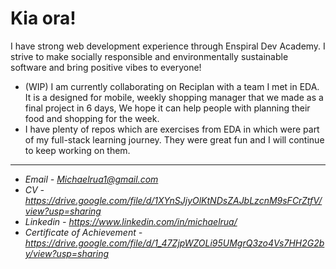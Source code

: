 Kia ora!
===


I have strong web development experience through Enspiral Dev Academy. I strive to make socially responsible and environmentally sustainable software and bring positive vibes to everyone!

- (WIP) I am currently collaborating on Reciplan with a team I met in EDA. It is a designed for mobile, weekly shopping manager that we made as a final project in 6 days, We hope it can help people with planning their food and shopping for the week. 
- I have plenty of repos which are exercises from EDA in which were part of my full-stack learning journey. They were great fun and I will continue to keep working on them.

---

- *Email - Michaelrua1@gmail.com*
- *CV - https://drive.google.com/file/d/1XYnSJjyOlKtNDsZAJbLzcnM9sFCrZtfV/view?usp=sharing*
- *Linkedin - https://www.linkedin.com/in/michaelrua/*
- *Certificate of Achievement - https://drive.google.com/file/d/1_47ZjpWZOLi95UMgrQ3zo4Vs7HH2G2by/view?usp=sharing*

